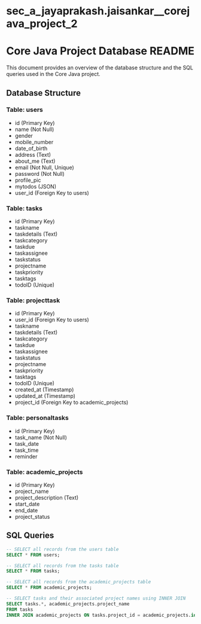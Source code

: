 # sec_a_jayaprakash.jaisankar__corejava_project_2

# Core Java Project Database README

This document provides an overview of the database structure and the SQL queries used in the Core Java project.

## Database Structure

### Table: users

- id (Primary Key)
- name (Not Null)
- gender
- mobile_number
- date_of_birth
- address (Text)
- about_me (Text)
- email (Not Null, Unique)
- password (Not Null)
- profile_pic
- mytodos (JSON)
- user_id (Foreign Key to users)

### Table: tasks

- id (Primary Key)
- taskname
- taskdetails (Text)
- taskcategory
- taskdue
- taskassignee
- taskstatus
- projectname
- taskpriority
- tasktags
- todoID (Unique)

### Table: projecttask

- id (Primary Key)
- user_id (Foreign Key to users)
- taskname
- taskdetails (Text)
- taskcategory
- taskdue
- taskassignee
- taskstatus
- projectname
- taskpriority
- tasktags
- todoID (Unique)
- created_at (Timestamp)
- updated_at (Timestamp)
- project_id (Foreign Key to academic_projects)

### Table: personaltasks

- id (Primary Key)
- task_name (Not Null)
- task_date
- task_time
- reminder

### Table: academic_projects

- id (Primary Key)
- project_name
- project_description (Text)
- start_date
- end_date
- project_status

## SQL Queries

```sql
-- SELECT all records from the users table
SELECT * FROM users;

-- SELECT all records from the tasks table
SELECT * FROM tasks;

-- SELECT all records from the academic_projects table
SELECT * FROM academic_projects;

-- SELECT tasks and their associated project names using INNER JOIN
SELECT tasks.*, academic_projects.project_name
FROM tasks
INNER JOIN academic_projects ON tasks.project_id = academic_projects.id;
